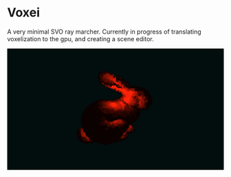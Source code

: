 # Voxei

A very minimal SVO ray marcher. Currently in progress of translating voxelization to the gpu,
and creating a scene editor.

![Voxelized Bunny](docs/bunny.png)
